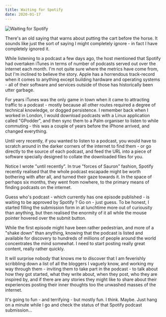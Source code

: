 ```yaml
---
title: Waiting for Spotify
date: 2020-01-17
---
```


![Waiting for Spotify](https://source.unsplash.com/FHnnjk1Yj7Y/1600x900)

There's an old saying that warns about putting the cart before the horse. It sounds like just the sort of saying I might completely ignore - in fact I have completely ignored it.

While listening to a podcast a few days ago, the host mentioned that Spotify had overtaken iTunes in terms of number of podcasts served out over the internet each month. I'm not quite sure where the metrics have come from, but I'm inclined to believe the story. Apple has a horrendous track-record when it comes to anything except building hardware and operating systems - all of their software and services outside of those has historically been utter garbage.

For years iTunes was the only game in town when it came to attracting traffic to a podcast - mostly because all other routes required a degree of technical knowledge, or dogged persistence. I remember back when I worked in London, I would download podcasts with a Linux application called "GPodder", and then sync them to a Palm organiser to listen to while commuting - this was a couple of years before the iPhone arrived, and changed everything.

Until very recently, if you wanted to listen to a podcast, you would have to scratch around in the darker corners of the internet to find them - or go directly to the source of each podcast, and feed the URL into a piece of software specially designed to collate the downloaded files for you.

Notice I wrote "until recently". In true "forces of Sauron" fashion, Spotify recently realised that the whole podcast escapade might be worth bothering with after all, and turned their gaze towards it. In the space of perhaps six months, they went from nowhere, to the primary means of finding podcasts on the internet.

Guess who's podcast - which currently has one episode published - is waiting to be approved by Spotify ? Go on - just guess. To be honest, I started filling the submission form in at lunchtime more out of curiousity than anything, but then realised the enormity of it all while the mouse pointer hovered over the submit button.

While the first episode might have been rather pedestrian, and more of a "shake down" than anything, knowing that the podcast is listed and available for discovery to hundreds of millions of people around the world concentrates the mind somewhat. I need to start posting really great content, really rather quickly.

It will surprise nobody that knows me to discover that I am feverishly scribbling down a list of all the bloggers I vaguely know, and working my way through them - inviting them to take part in the podcast - to talk about how they got started, what they write about, when they post, who they are inspired by, and if there are any stories they might like to share about their experiences posting their inner thoughts too the unwashed masses of the internet.

It's going to fun - and terrifying - but mostly fun. I think. Maybe. Just hang on a minute while I go and check the status of that Spotify podcast submission...
